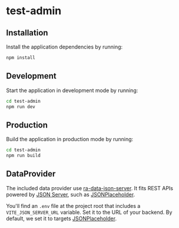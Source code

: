 # test-admin

## Installation

Install the application dependencies by running:

```sh
npm install
```

## Development

Start the application in development mode by running:

```sh
cd test-admin
npm run dev
```

## Production

Build the application in production mode by running:

```sh
cd test-admin
npm run build
```

## DataProvider

The included data provider use [ra-data-json-server](https://github.com/marmelab/react-admin/tree/master/packages/ra-data-json-server). It fits REST APIs powered by [JSON Server](https://github.com/typicode/json-server), such as [JSONPlaceholder](https://jsonplaceholder.typicode.com/).

You'll find an `.env` file at the project root that includes a `VITE_JSON_SERVER_URL` variable. Set it to the URL of your backend. By default, we set it to targets [JSONPlaceholder](https://jsonplaceholder.typicode.com/).

